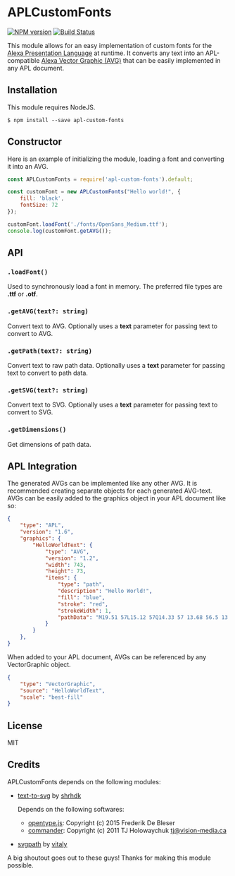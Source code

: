 # APLCustomFonts

[![NPM version][npm-image]][npm-url] [![Build Status][travis-image]][travis-url]

This module allows for an easy implementation of custom fonts for the [Alexa Presentation Language](https://developer.amazon.com/en-US/docs/alexa/alexa-presentation-language/understand-apl.html "Alexa Presentation Language") at runtime. It converts any text into an APL-compatible [Alexa Vector Graphic (AVG)](https://developer.amazon.com/en-US/docs/alexa/alexa-presentation-language/apl-avg-format.html "Alexa Vector Graphic (AVG)") that can be easily implemented in any APL document. 

## Installation
This module requires NodeJS. 
```
$ npm install --save apl-custom-fonts
```

## Constructor

Here is an example of initializing the module, loading a font and converting it into an AVG.

```js
const APLCustomFonts = require('apl-custom-fonts').default;

const customFont = new APLCustomFonts("Hello world!", {
    fill: 'black',
    fontSize: 72
});

customFont.loadFont('./fonts/OpenSans_Medium.ttf');
console.log(customFont.getAVG());
```

## API

### `.loadFont()`
Used to synchronously load a font in memory. The preferred file types are **.ttf** or **.otf**.

### `.getAVG(text?: string)`
Convert text to AVG. Optionally uses a **text** parameter for passing text to convert to AVG.

### `.getPath(text?: string)`
Convert text to raw path data. Optionally uses a **text** parameter for passing text to convert to path data.

### `.getSVG(text?: string)`
Convert text to SVG. Optionally uses a **text** parameter for passing text to convert to SVG.

### `.getDimensions()`
Get dimensions of path data.

## APL Integration
The generated AVGs can be implemented like any other AVG. It is recommended creating separate objects for each generated AVG-text. AVGs can be easily added to the graphics object in your APL document like so:

```json
{
    "type": "APL",
    "version": "1.6",
	"graphics": {
		"HelloWorldText": {
			"type": "AVG",
			"version": "1.2",
			"width": 743,
			"height": 73,
			"items": {
				"type": "path",
				"description": "Hello World!",
				"fill": "blue",
				"stroke": "red",
				"strokeWidth": 1,
				"pathData": "M19.51 57L15.12 57Q14.33 57 13.68 56.5 13.03 55.99 12.89 55.2L12.89 55.2 2.95 ... 729.94 52.82Z"
			}
		}
	},
}
```

When added to your APL document, AVGs can be referenced by any VectorGraphic object.

```json
{
	"type": "VectorGraphic",
	"source": "HelloWorldText",
	"scale": "best-fill"
}
```

## License

MIT

## Credits

APLCustomFonts depends on the following modules:

- [text-to-svg](https://www.npmjs.com/package/text-to-svg) by [shrhdk](https://www.npmjs.com/~shrhdk)
	
    Depends on the following softwares:
	- [opentype.js](https://github.com/nodebox/opentype.js): Copyright (c) 2015 Frederik De Bleser
	- [commander](https://github.com/tj/commander.js): Copyright (c) 2011 TJ Holowaychuk <tj@vision-media.ca>
- [svgpath](https://www.npmjs.com/package/svgpath/v/2.3.0) by [vitaly](https://www.npmjs.com/~vitaly)

A big shoutout goes out to these guys! Thanks for making this module possible.

[npm-url]: https://npmjs.org/package/text-to-svg
[npm-image]: https://badge.fury.io/js/text-to-svg.svg
[travis-url]: https://travis-ci.org/shrhdk/text-to-svg
[travis-image]: https://travis-ci.org/shrhdk/text-to-svg.svg?branch=master